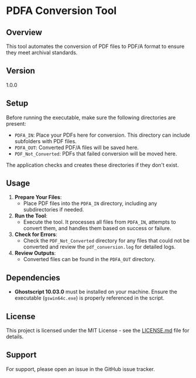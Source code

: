 # PDFA Conversion Tool

## Overview
This tool automates the conversion of PDF files to PDF/A format to ensure they meet archival standards.

## Version
1.0.0

## Setup
Before running the executable, make sure the following directories are present:
- `PDFA_IN`: Place your PDFs here for conversion. This directory can include subfolders with PDF files.
- `PDFA_OUT`: Converted PDF/A files will be saved here.
- `PDF_Not_Converted`: PDFs that failed conversion will be moved here.

The application checks and creates these directories if they don't exist.

## Usage
1. **Prepare Your Files**:
   - Place PDF files into the `PDFA_IN` directory, including any subdirectories if needed.
2. **Run the Tool**:
   - Execute the tool. It processes all files from `PDFA_IN`, attempts to convert them, and handles them based on success or failure.
3. **Check for Errors**:
   - Check the `PDF_Not_Converted` directory for any files that could not be converted and review the `pdf_conversion.log` for detailed logs.
4. **Review Outputs**:
   - Converted files can be found in the `PDFA_OUT` directory.

## Dependencies
- **Ghostscript 10.03.0** must be installed on your machine. Ensure the executable (`gswin64c.exe`) is properly referenced in the script.

## License
This project is licensed under the MIT License - see the [LICENSE.md](LICENSE.md) file for details.

## Support
For support, please open an issue in the GitHub issue tracker.
